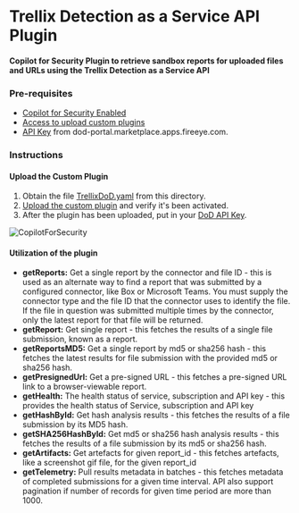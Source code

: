 # Trellix Detection as a Service API Plugin

#### Copilot for Security Plugin to retrieve sandbox reports for uploaded files and URLs using the Trellix Detection as a Service API

### Pre-requisites

* [Copilot for Security Enabled](https://learn.microsoft.com/en-us/security-copilot/get-started-security-copilot#onboarding-to-microsoft-security-copilot)
* [Access to upload custom plugins](https://learn.microsoft.com/en-us/security-copilot/manage-plugins?tabs=securitycopilotplugin#managing-custom-plugins)
* [API Key](https://fireeye.dev/docs/detection-on-demand/dod-portal/#api-key-management) from dod-portal.marketplace.apps.fireeye.com.

### Instructions
#### Upload the Custom Plugin

1. Obtain the file [TrellixDoD.yaml](https://github.com/Azure/Copilot-For-Security/blob/c0d513f176540529fde0e10d9d00cd850433788e/Plugins/Community%20Based%20Plugins/Trellix%20Detection%20as%20a%20Service/TrellixDoD.yaml) from this directory.
2. [Upload the custom plugin](https://learn.microsoft.com/en-us/security-copilot/manage-plugins?tabs=securitycopilotplugin#add-custom-plugins) and verify it's been activated.
3. After the plugin has been uploaded, put in your [DoD API Key](https://learn.microsoft.com/en-us/security-copilot/plugin_api#configure-authentication-1).

![CopilotForSecurity](https://learn.microsoft.com/en-us/security-copilot/media/add-plugin-button.png)

#### Utilization of the plugin
- **getReports:** Get a single report by the connector and file ID - this is used as an alternate way to find a report that was submitted by a configured connector, like Box or Microsoft Teams.  You must supply the connector type and the file ID that the connector uses to identify the file.  If the file in question was submitted multiple times by the connector, only the latest report for that file will be returned.
- **getReport:** Get single report - this fetches the results of a single file submission, known as a report.
- **getReportsMD5:** Get a single report by md5 or sha256 hash - this fetches the latest results for file submission with the provided md5 or sha256 hash.
- **getPresignedUrl:** Get a pre-signed URL - this fetches a pre-signed URL link to a browser-viewable report.
- **getHealth:** The health status of service, subscription and API key - this provides the health status of Service, subscription and API key
- **getHashById:** Get hash analysis results - this fetches the results of a file submission by its MD5 hash.
- **getSHA256HashById:** Get md5 or sha256 hash analysis results - this fetches the results of a file submission by its md5 or sha256 hash.
- **getArtifacts:** Get artefacts for given report_id - this fetches artefacts, like a screenshot gif file, for the given report_id
- **getTelemetry:** Pull results metadata in batches - this fetches metadata of completed submissions for a given time interval. API also support pagination if number of records for given time period are more than 1000.
